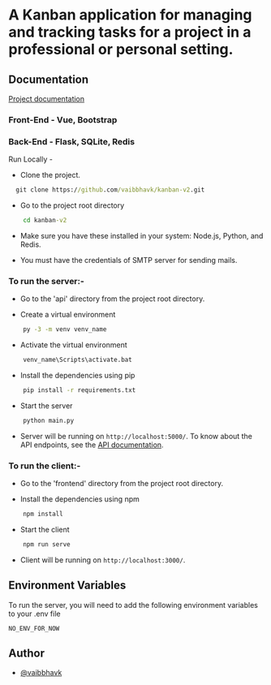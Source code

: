 # A Kanban application for managing and tracking tasks for a project in a professional or personal setting.

## Documentation

[Project documentation](https://docs.google.com/document/d/e/2PACX-1vRLDboJS0V0lN9vhqVsF4pH9ZjA62554IotDS2JCav6yriT89gfPB0Hx6fhrjD6cg/pub)

### Front-End - Vue, Bootstrap

### Back-End - Flask, SQLite, Redis

Run Locally -

- Clone the project.

```cmd
  git clone https://github.com/vaibbhavk/kanban-v2.git
```

- Go to the project root directory

```cmd
    cd kanban-v2
```

- Make sure you have these installed in your system: Node.js, Python, and Redis.

- You must have the credentials of SMTP server for sending mails.

### To run the server:-

- Go to the 'api' directory from the project root directory.

- Create a virtual environment

```cmd
    py -3 -m venv venv_name
```

- Activate the virtual environment

```cmd
    venv_name\Scripts\activate.bat
```

- Install the dependencies using pip

```cmd
    pip install -r requirements.txt
```

- Start the server

```cmd
    python main.py
```

- Server will be running on `http://localhost:5000/`. To know about the API endpoints, see the [API documentation](https://app.swaggerhub.com/apis/vaibbhavk/kanban-api/2.0.0).

### To run the client:-

- Go to the 'frontend' directory from the project root directory.

- Install the dependencies using npm

```cmd
    npm install
```

- Start the client

```cmd
    npm run serve
```

- Client will be running on `http://localhost:3000/`.

## Environment Variables

To run the server, you will need to add the following environment variables to your .env file

`NO_ENV_FOR_NOW`

## Author

- [@vaibbhavk](https://www.github.com/vaibbhavk)
